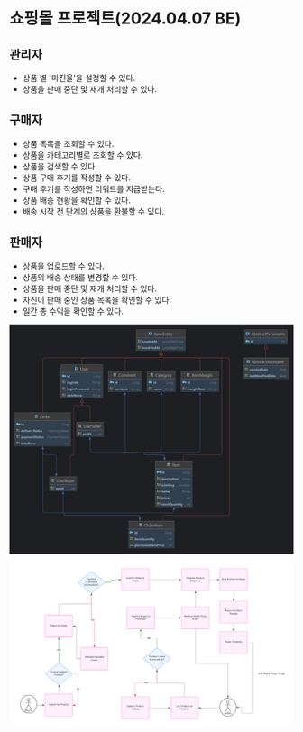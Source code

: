# 쇼핑몰 프로젝트(2024.04.07 BE)

## 관리자

- 상품 별 '마진율'을 설정할 수 있다.
- 상품을 판매 중단 및 재개 처리할 수 있다.

## 구매자

- 상품 목록을 조회할 수 있다.
- 상품을 카테고리별로 조회할 수 있다.
- 상품을 검색할 수 있다.
- 상품 구매 후기를 작성할 수 있다.
- 구매 후기를 작성하면 리워드를 지급받는다.
- 상품 배송 현황을 확인할 수 있다.
- 배송 시작 전 단계의 상품을 환불할 수 있다.

## 판매자

- 상품을 업로드할 수 있다.
- 상품의 배송 상태를 변경할 수 있다.
- 상품을 판매 중단 및 재개 처리할 수 있다.
- 자신이 판매 중인 상품 목록을 확인할 수 있다.
- 일간 총 수익을 확인할 수 있다.

![Entity ERD](erd_0508.png)

![Flow Chart](flow_chart_0508.png)


